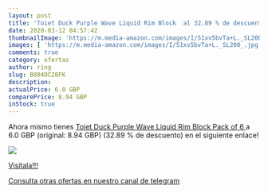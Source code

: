 ```yaml
---
layout: post
title: 'Toiet Duck Purple Wave Liquid Rim Block  al 32.89 % de descuento'
date: 2020-03-12 04:57:42
thumbnailImage: 'https://m.media-amazon.com/images/I/51xv5bvTa+L._SL200_.jpg'
images: [ 'https://m.media-amazon.com/images/I/51xv5bvTa+L._SL200_.jpg' ]
comments: true
category: ofertas
author: ring
slug: B004OC28FK
description:
actualPrice: 6.0 GBP
comparePrice: 8.94 GBP
inStock: true
---
```


Ahora mismo tienes [Toiet Duck Purple Wave Liquid Rim Block  Pack of 6 ](https://www.amazon.com/dp/B004OC28FK/?tag=redken08-20) a 6.0 GBP (original: 8.94 GBP) (32.89 %  de descuento) en el siguiente enlace!

[![](https://m.media-amazon.com/images/I/51xv5bvTa+L._SL200_.jpg)](https://www.amazon.com/dp/B004OC28FK/?tag=redken08-20)

[Visítala!!!](https://www.amazon.com/dp/B004OC28FK/?tag=redken08-20)

[Consulta otras ofertas en nuestro canal de telegram](https://t.me/s/ofertas25)
